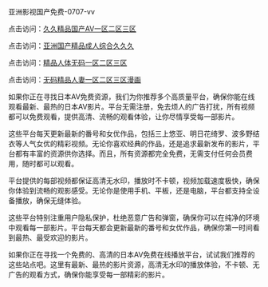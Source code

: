 
亚洲影视国产免费-0707-vv


点击访问：<a href="https://gfd-5xg.pages.dev/">久久精品国产AV一区二区三区</a>

点击访问：<a href="https://bsdf-5f5.pages.dev/">亚洲国产精品成人综合久久久</a>

点击访问：<a href="https://gda-c7m.pages.dev/">精品人体无码一区二区三区</a>

点击访问：<a href="https://gsd-agv.pages.dev/">无码精品人妻一区二区三区漫画</a>



如果你正在寻找日本AV免费资源，我们为你推荐多个高质量平台，确保你能在线观看最新、最热的日本AV影片。平台无需注册，免去烦人的广告打扰，所有视频都可以免费观看，提供高清、流畅的观看体验，让你尽情享受每一部影片。

这些平台每天更新最新的番号和女优作品，包括三上悠亚、明日花绮罗、波多野结衣等人气女优的精彩视频。无论你喜欢经典的作品，还是追求最新发布的影片，平台都有丰富的资源供你选择。而且，所有资源都完全免费，无需支付任何会员费用，随时都可以观看。

平台提供的每部视频都保证高清无水印，播放时不卡顿，视频加载速度极快，确保你体验到流畅的观影感受。无论你是使用手机、平板，还是电脑，平台都支持全设备播放，确保无缝体验。

这些平台特别注重用户隐私保护，杜绝恶意广告和弹窗，确保你可以在纯净的环境中观看每一部影片。平台每天都会更新最新的番号和女优作品，确保你第一时间看到最热、最受欢迎的影片。

如果你正在寻找一个免费的、高清的日本AV免费在线播放平台，试试我们推荐的这些站点吧。这里有最新、最热的影片资源，高清无水印的播放体验，不卡顿、无广告的观看方式，确保你能享受每一部精彩的影片。

<span style="display:none;">[Canonical link](https://github.com/vyvy0250707/vyvy11 ）</span>
